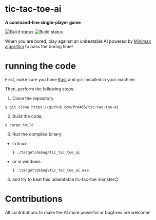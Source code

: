 # tic-tac-toe-ai 

__A command-line single-player game__

![Build status](https://github.com/Pro465/tic-tac-toe-ai/actions/workflows/rust-windows.yml/badge.svg)
![Build status](https://github.com/Pro465/tic-tac-toe-ai/actions/workflows/rust-ubuntu.yml/badge.svg)

When you are bored, play against an unbeatable AI powered by [Minimax algorithm](https://en.m.wikipedia.org/wiki/Minimax) to pass the boring time!

# running the code
First, make sure you have [Rust](https://www.rust-lang.org) and `git` installed in your machine.

Then, perform the following steps:
1. Clone the repository:
  ```
  $ git clone https://github.com/Pro465/tic-tac-toe-ai
  ```
2. Build the code:
  ```
  $ cargo build
  ```
3. Run the compiled binary:
  - in linux:
       ```
       $ ./target/debug/tic_tac_toe_ai
       ```
  - or in windows:
       ```
       $ .\target\debug\tic_tac_toe_ai.exe
       ```
4. and try to beat this unbeatable tic-tac-toe monster😉

# Contributions
All contributions to make the AI more powerful or bugfixes are welcome!
   
